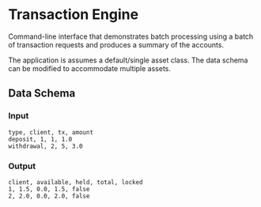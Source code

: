 # Transaction Engine

Command-line interface that demonstrates batch processing using a batch of transaction requests
and produces a summary of the accounts.

The application is assumes a default/single asset class. The data schema can be modified to accommodate multiple assets.

## Data Schema

### Input

```csv
type, client, tx, amount
deposit, 1, 1, 1.0
withdrawal, 2, 5, 3.0
```

### Output

```csv
client, available, held, total, locked
1, 1.5, 0.0, 1.5, false
2, 2.0, 0.0, 2.0, false
```

